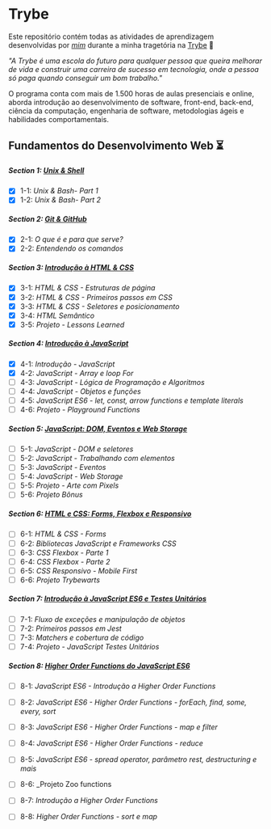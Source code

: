# Trybe

Este repositório contém todas as atividades de aprendizagem desenvolvidas por _[mim](https://www.linkedin.com/in/carlosedbaptista/)_ durante a minha tragetória na [Trybe](https://www.betrybe.com/) :rocket:

_"A Trybe é uma escola do futuro para qualquer pessoa que queira melhorar de vida e construir uma carreira de sucesso em tecnologia, onde a pessoa só paga quando conseguir um bom trabalho."_

O programa conta com mais de 1.500 horas de aulas presenciais e online, aborda introdução ao desenvolvimento de software, front-end, back-end, ciência da computação, engenharia de software, metodologias ágeis e habilidades comportamentais.

## Fundamentos do Desenvolvimento Web ⏳

##### Section 1: [Unix & Shell](https://github.com/carlosbaptistaa/trybe-exercises/tree/main/01-fundamentos/section-01-unix-bash)

- [x] 1-1: _Unix & Bash- Part 1_
- [x] 1-2: _Unix & Bash- Part 2_

##### Section 2: [Git & GitHub](https://github.com/carlosbaptistaa/trybe-exercises/tree/main/01-fundamentos/section-02-git-e-github)

- [x] 2-1: _O que é e para que serve?_
- [x] 2-2: _Entendendo os comandos_

##### Section 3: [Introdução à HTML & CSS](https://github.com/carlosbaptistaa/trybe-exercises/tree/main/01-fundamentos/section-03-introducao-a-html-e-css)

- [x] 3-1: _HTML & CSS - Estruturas de página_
- [x] 3-2: _HTML & CSS - Primeiros passos em CSS_
- [x] 3-3: _HTML & CSS - Seletores e posicionamento_
- [x] 3-4: _HTML Semântico_
- [x] 3-5: _Projeto - Lessons Learned_

##### Section 4: [Introdução à JavaScript](https://github.com/carlosbaptistaa/trybe-exercises/tree/main/01-fundamentos/section-04-introducao-a-javascript)

- [x] 4-1: _Introdução - JavaScript_
- [x] 4-2: _JavaScript - Array e loop For_
- [ ] 4-3: _JavaScript - Lógica de Programação e Algoritmos_
- [ ] 4-4: _JavaScript - Objetos e funções_
- [ ] 4-5: _JavaScript ES6 - let, const, arrow functions e template literals_
- [ ] 4-6: _Projeto - Playground Functions_

##### Section 5: [JavaScript: DOM, Eventos e Web Storage](https://github.com/carlosbaptistaa/trybe-exercises/tree/main/01-fundamentos/section-05-javascript-dom-eventos-e-web-storage)

- [ ] 5-1: _JavaScript - DOM e seletores_
- [ ] 5-2: _JavaScript - Trabalhando com elementos_
- [ ] 5-3: _JavaScript - Eventos_
- [ ] 5-4: _JavaScript - Web Storage_
- [ ] 5-5: _Projeto - Arte com Pixels_
- [ ] 5-6: _Projeto Bônus_

##### Section 6: [HTML e CSS: Forms, Flexbox e Responsivo](https://github.com/carlosbaptistaa/trybe-exercises/tree/main/01-fundamentos/section-06-html-e-css-forms-flexbox-e-responsivo)

- [ ] 6-1: _HTML & CSS - Forms_
- [ ] 6-2: _Bibliotecas JavaScript e Frameworks CSS_
- [ ] 6-3: _CSS Flexbox - Parte 1_
- [ ] 6-4: _CSS Flexbox - Parte 2_
- [ ] 6-5: _CSS Responsivo - Mobile First_
- [ ] 6-6: _Projeto Trybewarts_

##### Section 7: [Introdução à JavaScript ES6 e Testes Unitários](https://github.com/carlosbaptistaa/trybe-exercises/tree/main/01-fundamentos/section-07-introducao-a-javascript-es6-e-testes-unitarios)

- [ ] 7-1: _Fluxo de exceções e manipulação de objetos_
- [ ] 7-2: _Primeiros passos em Jest_
- [ ] 7-3: _Matchers e cobertura de código_
- [ ] 7-4: _Projeto - JavaScript Testes Unitários_

##### Section 8: [Higher Order Functions do JavaScript ES6](https://github.com/carlosbaptistaa/trybe-exercises/tree/main/01-fundamentos/section-08-higher-order-functions-do-javascript-es6)

- [ ] 8-1: _JavaScript ES6 - Introdução a Higher Order Functions_
- [ ] 8-2: _JavaScript ES6 - Higher Order Functions - forEach, find, some, every, sort_
- [ ] 8-3: _JavaScript ES6 - Higher Order Functions - map e filter_
- [ ] 8-4: _JavaScript ES6 - Higher Order Functions - reduce_
- [ ] 8-5: _JavaScript ES6 - spread operator, parâmetro rest, destructuring e mais_
- [ ] 8-6: _Projeto Zoo functions
- [ ] 8-7: _Introdução a Higher Order Functions_
- [ ] 8-8: _Higher Order Functions - sort e map_

